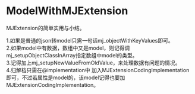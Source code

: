 # ModelWithMJExtension
MJExtension的简单实用与小结。

1.如果是普通的json转model只需一句话mj_objectWithKeyValues即可。    
2.如果model中有数据，数组中又是model，则记得调mj_setupObjectClassInArray指定数组中model的类型。    
3.记得加上mj_setupNewValueFromOldValue，来处理数据有问题的情况。   
4.归解档只需在@implementation中 加入MJExtensionCodingImplementation即可，不过若属性是model的，该model记得也要加MJExtensionCodingImplementation。
